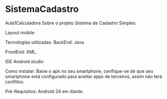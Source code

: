 # SistemaCadastro

Aula1Calculadora
Sobre o projeto
Sistema de Cadastro Simples.

Layout mobile:



Tecnologias utilizadas:
BackEnd:
Java.

FrontEnd:
XML.

IDE
Android studio

Como instalar:
Baixe o apk no seu smartphone, cerifique-se de que seu smartphone está configurado para aceitar apps de terceiros, assim não terá conflitos.

Pré-Requisitos:
Android 24 em diante.
